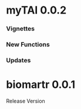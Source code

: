 myTAI 0.0.2
===========

### Vignettes


### New Functions


### Updates



biomartr 0.0.1
===========

Release Version